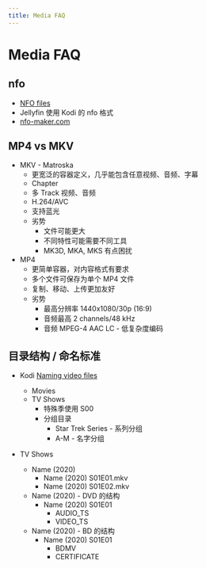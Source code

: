 ```yaml
---
title: Media FAQ
---
```


# Media FAQ

## nfo

- [NFO files](https://kodi.wiki/view/NFO_files)
- Jellyfin 使用 Kodi 的 nfo 格式
- [nfo-maker.com](https://nfo-maker.com/)

## MP4 vs MKV

- MKV - Matroska
  - 更宽泛的容器定义，几乎能包含任意视频、音频、字幕
  - Chapter
  - 多 Track 视频、音频
  - H.264/AVC
  - 支持蓝光
  - 劣势
    - 文件可能更大
    - 不同特性可能需要不同工具
    - MK3D, MKA, MKS 有点困扰
- MP4
  - 更简单容器，对内容格式有要求
  - 多个文件可保存为单个 MP4 文件
  - 复制、移动、上传更加友好
  - 劣势
    - 最高分辨率 1440x1080/30p (16:9)
    - 音频最高 2 channels/48 kHz
    - 音频 MPEG-4 AAC LC - 低复杂度编码

## 目录结构 / 命名标准

- Kodi [Naming video files](https://kodi.wiki/view/Naming_video_files)

  - Movies
  - TV Shows
    - 特殊季使用 S00
    - 分组目录
      - Star Trek Series - 系列分组
      - A-M - 名字分组

- TV Shows
  - Name (2020)
    - Name (2020) S01E01.mkv
    - Name (2020) S01E02.mkv
  - Name (2020) - DVD 的结构
    - Name (2020) S01E01
      - AUDIO_TS
      - VIDEO_TS
  - Name (2020) - BD 的结构
    - Name (2020) S01E01
      - BDMV
      - CERTIFICATE

